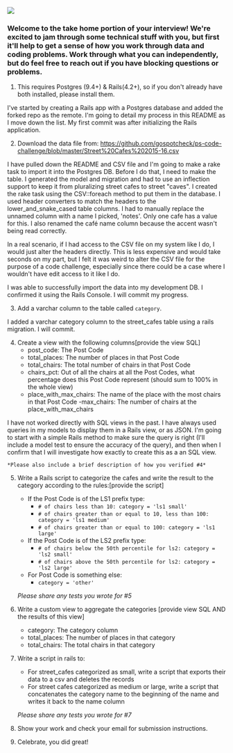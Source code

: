 ![](https://assets-global.website-files.com/5b69e8315733f2850ec22669/5b749a4663ff82be270ff1f5_GSC%20Lockup%20(Orange%20%3A%20Black).svg)

### Welcome to the take home portion of your interview! We're excited to jam through some technical stuff with you, but first it'll help to get a sense of how you work through data and coding problems. Work through what you can independently, but do feel free to reach out if you have blocking questions or problems.

1) This requires Postgres (9.4+) & Rails(4.2+), so if you don't already have both installed, please install them.

I've started by creating a Rails app with a Postgres database and added the forked repo as the remote. I'm going to detail my process in this README as I move down the list. My first commit was after initializing the Rails application.

2) Download the data file from: https://github.com/gospotcheck/ps-code-challenge/blob/master/Street%20Cafes%202015-16.csv

I have pulled down the README and CSV file and I'm going to make a rake task to import it into the Postgres DB. Before I do that, I need to make the table. I generated the model and migration and had to use an inflection support to keep it from pluralizing street cafes to street "caves". I created the rake task using the CSV::foreach method to put them in the database. I used header converters to match the headers to the lower_and_snake_cased table columns. I had to manually replace the unnamed column with a name I picked, 'notes'. Only one cafe has a value for this. I also renamed the café name column because the accent wasn't being read correctly.

In a real scenario, if I had access to the CSV file on my system like I do, I would just alter the headers directly. This is less expensive and would take seconds on my part, but I felt it was weird to alter the CSV file for the purpose of a code challenge, especially since there could be a case where I wouldn't have edit access to it like I do.

I was able to successfully import the data into my development DB. I confirmed it using the Rails Console. I will commit my progress.

3) Add a varchar column to the table called `category`.

I added a varchar category column to the street_cafes table using a rails migration. I will commit.

4) Create a view with the following columns[provide the view SQL]
    - post_code: The Post Code
    - total_places: The number of places in that Post Code
    - total_chairs: The total number of chairs in that Post Code
    - chairs_pct: Out of all the chairs at all the Post Codes, what percentage does this Post Code represent (should sum to 100% in the whole view)
    - place_with_max_chairs: The name of the place with the most chairs in that Post Code
    -max_chairs: The number of chairs at the place_with_max_chairs

I have not worked directly with SQL views in the past. I have always used queries in my models to display them in a Rails view, or as JSON. I'm going to start with a simple Rails method to make sure the query is right (I'll include a model test to ensure the accuracy of the query), and then when I confirm that I will investigate how exactly to create this as a an SQL view.

    *Please also include a brief description of how you verified #4*

5) Write a Rails script to categorize the cafes and write the result to the category according to the rules:[provide the script]
    - If the Post Code is of the LS1 prefix type:
        - `# of chairs less than 10: category = 'ls1 small'`
        - `# of chairs greater than or equal to 10, less than 100: category = 'ls1 medium'`
        - `# of chairs greater than or equal to 100: category = 'ls1 large' `
    - If the Post Code is of the LS2 prefix type:
        - `# of chairs below the 50th percentile for ls2: category = 'ls2 small'`
        - `# of chairs above the 50th percentile for ls2: category = 'ls2 large'`
    - For Post Code is something else:
        - `category = 'other'`

    *Please share any tests you wrote for #5*

6) Write a custom view to aggregate the categories [provide view SQL AND the results of this view]
    - category: The category column
    - total_places: The number of places in that category
    - total_chairs: The total chairs in that category

7) Write a script in rails to:
    - For street_cafes categorized as small, write a script that exports their data to a csv and deletes the records
    - For street cafes categorized as medium or large, write a script that concatenates the category name to the beginning of the name and writes it back to the name column

    *Please share any tests you wrote for #7*

8) Show your work and check your email for submission instructions.

9) Celebrate, you did great!
